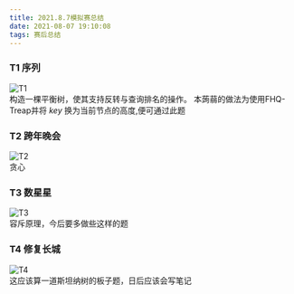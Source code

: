 ```yaml
---
title: 2021.8.7模拟赛总结
date: 2021-08-07 19:10:08
tags: 赛后总结
---
```


### T1 序列
![T1](T1.png)  
构造一棵平衡树，使其支持反转与查询排名的操作。
本蒟蒻的做法为使用FHQ-Treap并将 $key$ 换为当前节点的高度,便可通过此题  

###  T2 跨年晚会  
![T2](T2.png)  
贪心  

### T3 数星星  
![T3](T3.png)  
容斥原理，今后要多做些这样的题  

### T4 修复长城  
![T4](T4.png)  
这应该算一道斯坦纳树的板子题，日后应该会写笔记  

